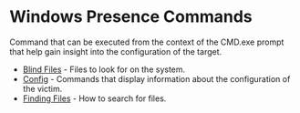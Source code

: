 # Windows Presence Commands

Command that can be executed from the context of the CMD.exe prompt that help gain insight into the configuration of the target.

  * [Blind Files](blind.md) - Files to look for on the system.
  * [Config](windows_cmd_config.md) - Commands that display information about the configuration of the victim.
  * [Finding Files](find_files.md) - How to search for files.

